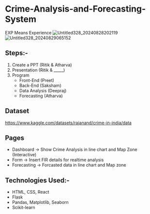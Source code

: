 # Crime-Analysis-and-Forecasting-System
EXP Means Experience
![Untitled328_20240828202119](https://github.com/user-attachments/assets/d3744888-ce5b-497a-912b-0704bb9acc38)
![Untitled328_20240829065152](https://github.com/user-attachments/assets/418e000e-8444-49c8-8818-f774906a471d)


## Steps:-
1. Create a PPT (Ritik & Atharva)
2. Presentation (Ritik & _____)
3. Program
    - Front-End (Preet)
    - Back-End (Saksham)
    - Data Analysis (Deepraj)
    - Forecasting (Atharva)

## Dataset
https://www.kaggle.com/datasets/rajanand/crime-in-india/data


## Pages
- Dashboard -> Show Crime Analysis in line chart and Map Zone (Interactive)
- Form -> Insert FIR details for realtime analysis
- Forecasting -> Forcasted data in line chart and Map zone

## Technologies Used:-
- HTML, CSS, React
- Flask
- Pandas, Matplotlib, Seaborn
- Scikit-learn
